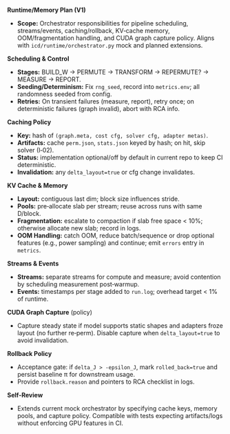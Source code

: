 **Runtime/Memory Plan (V1)**

- **Scope:** Orchestrator responsibilities for pipeline scheduling, streams/events, caching/rollback, KV‑cache memory, OOM/fragmentation handling, and CUDA graph capture policy. Aligns with `icd/runtime/orchestrator.py` mock and planned extensions.

**Scheduling & Control**
- **Stages:** BUILD_W → PERMUTE → TRANSFORM → REPERMUTE? → MEASURE → REPORT.
- **Seeding/Determinism:** Fix `rng_seed`, record into `metrics.env`; all randomness seeded from config.
- **Retries:** On transient failures (measure, report), retry once; on deterministic failures (graph invalid), abort with RCA info.

**Caching Policy**
- **Key:** hash of `(graph.meta, cost cfg, solver cfg, adapter metas)`.
- **Artifacts:** cache `perm.json`, `stats.json` keyed by hash; on hit, skip solver (I‑02).
- **Status:** implementation optional/off by default in current repo to keep CI deterministic.
- **Invalidation:** any `delta_layout=true` or cfg change invalidates.

**KV Cache & Memory**
- **Layout:** contiguous last dim; block size influences stride.
- **Pools:** pre‑allocate slab per stream; reuse across runs with same D/block.
- **Fragmentation:** escalate to compaction if slab free space < 10%; otherwise allocate new slab; record in logs.
- **OOM Handling:** catch OOM, reduce batch/sequence or drop optional features (e.g., power sampling) and continue; emit `errors` entry in `metrics`.

**Streams & Events**
- **Streams:** separate streams for compute and measure; avoid contention by scheduling measurement post‑warmup.
- **Events:** timestamps per stage added to `run.log`; overhead target < 1% of runtime.

**CUDA Graph Capture** (policy)
- Capture steady state if model supports static shapes and adapters froze layout (no further re‑perm). Disable capture when `delta_layout=true` to avoid invalidation.

**Rollback Policy**
- Acceptance gate: if `delta_J > -epsilon_J`, mark `rolled_back=true` and persist baseline π for downstream usage.
- Provide `rollback.reason` and pointers to RCA checklist in logs.

**Self‑Review**
- Extends current mock orchestrator by specifying cache keys, memory pools, and capture policy. Compatible with tests expecting artifacts/logs without enforcing GPU features in CI.
